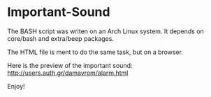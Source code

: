 # Important-Sound
The BASH script was writen on an Arch Linux system. It depends on core/bash and extra/beep packages.

The HTML file is ment to do the same task, but on a browser.

Here is the preview of the important sound: http://users.auth.gr/damavrom/alarm.html

Enjoy!
